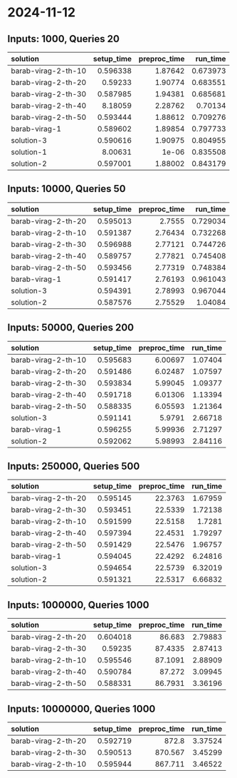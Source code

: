 # 2024-11-12

## Inputs: 1000, Queries 20

| solution            |   setup_time |   preproc_time |   run_time |
|:--------------------|-------------:|---------------:|-----------:|
| barab-virag-2-th-10 |     0.596338 |        1.87642 |   0.673973 |
| barab-virag-2-th-20 |     0.59233  |        1.90774 |   0.683551 |
| barab-virag-2-th-30 |     0.587985 |        1.94381 |   0.685681 |
| barab-virag-2-th-40 |     8.18059  |        2.28762 |   0.70134  |
| barab-virag-2-th-50 |     0.593444 |        1.88612 |   0.709276 |
| barab-virag-1       |     0.589602 |        1.89854 |   0.797733 |
| solution-3          |     0.590616 |        1.90975 |   0.804955 |
| solution-1          |     8.00631  |        1e-06   |   0.835508 |
| solution-2          |     0.597001 |        1.88002 |   0.843179 |

## Inputs: 10000, Queries 50

| solution            |   setup_time |   preproc_time |   run_time |
|:--------------------|-------------:|---------------:|-----------:|
| barab-virag-2-th-20 |     0.595013 |        2.7555  |   0.729034 |
| barab-virag-2-th-10 |     0.591387 |        2.76434 |   0.732268 |
| barab-virag-2-th-30 |     0.596988 |        2.77121 |   0.744726 |
| barab-virag-2-th-40 |     0.589757 |        2.77821 |   0.745408 |
| barab-virag-2-th-50 |     0.593456 |        2.77319 |   0.748384 |
| barab-virag-1       |     0.591417 |        2.76193 |   0.961043 |
| solution-3          |     0.594391 |        2.78993 |   0.967044 |
| solution-2          |     0.587576 |        2.75529 |   1.04084  |

## Inputs: 50000, Queries 200

| solution            |   setup_time |   preproc_time |   run_time |
|:--------------------|-------------:|---------------:|-----------:|
| barab-virag-2-th-10 |     0.595683 |        6.00697 |    1.07404 |
| barab-virag-2-th-20 |     0.591486 |        6.02487 |    1.07597 |
| barab-virag-2-th-30 |     0.593834 |        5.99045 |    1.09377 |
| barab-virag-2-th-40 |     0.591718 |        6.01306 |    1.13394 |
| barab-virag-2-th-50 |     0.588335 |        6.05593 |    1.21364 |
| solution-3          |     0.591141 |        5.9791  |    2.66718 |
| barab-virag-1       |     0.596255 |        5.99936 |    2.71297 |
| solution-2          |     0.592062 |        5.98993 |    2.84116 |

## Inputs: 250000, Queries 500

| solution            |   setup_time |   preproc_time |   run_time |
|:--------------------|-------------:|---------------:|-----------:|
| barab-virag-2-th-20 |     0.595145 |        22.3763 |    1.67959 |
| barab-virag-2-th-30 |     0.593451 |        22.5339 |    1.72138 |
| barab-virag-2-th-10 |     0.591599 |        22.5158 |    1.7281  |
| barab-virag-2-th-40 |     0.597394 |        22.4531 |    1.79297 |
| barab-virag-2-th-50 |     0.591429 |        22.5476 |    1.96757 |
| barab-virag-1       |     0.594045 |        22.4292 |    6.24816 |
| solution-3          |     0.594654 |        22.5739 |    6.32019 |
| solution-2          |     0.591321 |        22.5317 |    6.66832 |

## Inputs: 1000000, Queries 1000

| solution            |   setup_time |   preproc_time |   run_time |
|:--------------------|-------------:|---------------:|-----------:|
| barab-virag-2-th-20 |     0.604018 |        86.683  |    2.79883 |
| barab-virag-2-th-30 |     0.59235  |        87.4335 |    2.87413 |
| barab-virag-2-th-10 |     0.595546 |        87.1091 |    2.88909 |
| barab-virag-2-th-40 |     0.590784 |        87.272  |    3.09945 |
| barab-virag-2-th-50 |     0.588331 |        86.7931 |    3.36196 |

## Inputs: 10000000, Queries 1000

| solution            |   setup_time |   preproc_time |   run_time |
|:--------------------|-------------:|---------------:|-----------:|
| barab-virag-2-th-20 |     0.592719 |        872.8   |    3.37524 |
| barab-virag-2-th-30 |     0.590513 |        870.567 |    3.45299 |
| barab-virag-2-th-10 |     0.595944 |        867.711 |    3.46522 |